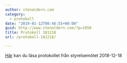 ```yaml
---
author: stenaldern.com
category:
  - protokoll
date: "2019-01-12T08:46:55+00:00"
guid: http://www.stenaldern.com/?p=1050
title: Protokoll 181218
url: /protokoll-181218/

---
```

[Här](/wp-content/uploads/2019/01/Protokoll-styrelsemöte-20181218.pdf) kan du läsa protokollet från styrelsemötet 2018-12-18
